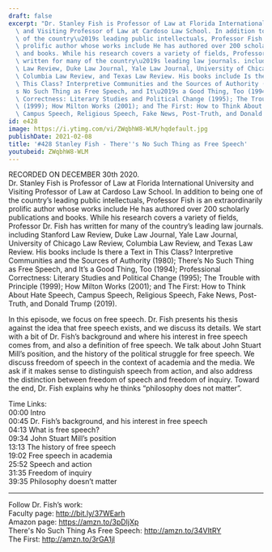 ```yaml
---
draft: false
excerpt: "Dr. Stanley Fish is Professor of Law at Florida International University\
  \ and Visiting Professor of Law at Cardoso Law School. In addition to being one\
  \ of the country\u2019s leading public intellectuals, Professor Fish is an extraordinarily\
  \ prolific author whose works include He has authored over 200 scholarly publications\
  \ and books. While his research covers a variety of fields, Professor Dr. Fish has\
  \ written for many of the country\u2019s leading law journals. including Stanford\
  \ Law Review, Duke Law Journal, Yale Law Journal, University of Chicago Law Review,\
  \ Columbia Law Review, and Texas Law Review. His books include Is there a Text in\
  \ This Class? Interpretive Communities and the Sources of Authority (1980); There\u2019\
  s No Such Thing as Free Speech, and It\u2019s a Good Thing, Too (1994); Professional\
  \ Correctness: Literary Studies and Political Change (1995); The Trouble with Principle\
  \ (1999); How Milton Works (2001); and The First: How to Think About Hate Speech,\
  \ Campus Speech, Religious Speech, Fake News, Post-Truth, and Donald Trump (2019)."
id: e428
image: https://i.ytimg.com/vi/ZWqbhW8-WLM/hqdefault.jpg
publishDate: 2021-02-08
title: '#428 Stanley Fish - There''s No Such Thing as Free Speech'
youtubeid: ZWqbhW8-WLM
---
```

RECORDED ON DECEMBER 30th 2020.  
Dr. Stanley Fish is Professor of Law at Florida International University and Visiting Professor of Law at Cardoso Law School. In addition to being one of the country’s leading public intellectuals, Professor Fish is an extraordinarily prolific author whose works include He has authored over 200 scholarly publications and books. While his research covers a variety of fields, Professor Dr. Fish has written for many of the country’s leading law journals. including Stanford Law Review, Duke Law Journal, Yale Law Journal, University of Chicago Law Review, Columbia Law Review, and Texas Law Review. His books include Is there a Text in This Class? Interpretive Communities and the Sources of Authority (1980); There’s No Such Thing as Free Speech, and It’s a Good Thing, Too (1994); Professional Correctness: Literary Studies and Political Change (1995); The Trouble with Principle (1999); How Milton Works (2001); and The First: How to Think About Hate Speech, Campus Speech, Religious Speech, Fake News, Post-Truth, and Donald Trump (2019).

In this episode, we focus on free speech. Dr. Fish presents his thesis against the idea that free speech exists, and we discuss its details. We start with a bit of Dr. Fish’s background and where his interest in free speech comes from, and also a definition of free speech. We talk about John Stuart Mill’s position, and the history of the political struggle for free speech. We discuss freedom of speech in the context of academia and the media. We ask if it makes sense to distinguish speech from action, and also address the distinction between freedom of speech and freedom of inquiry. Toward the end, Dr. Fish explains why he thinks “philosophy does not matter”.

Time Links:  
00:00 Intro  
00:45  Dr. Fish’s background, and his interest in free speech  
04:13  What is free speech?  
09:34  John Stuart Mill’s position  
13:13  The history of free speech  
19:02  Free speech in academia  
25:52  Speech and action  
31:35  Freedom of inquiry  
39:35  Philosophy doesn’t matter

---

Follow Dr. Fish’s work:  
Faculty page: http://bit.ly/37WEarh  
Amazon page: https://amzn.to/3pDIjXp  
There's No Such Thing As Free Speech: http://amzn.to/34VItRY  
The First: http://amzn.to/3rGA1jl
